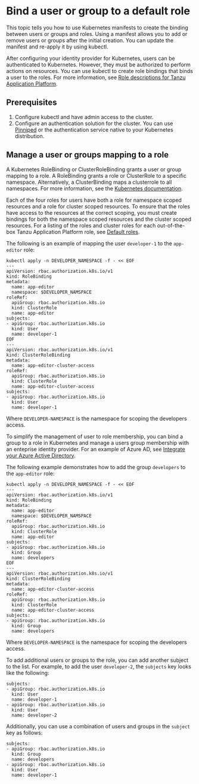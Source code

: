 # Bind a user or group to a default role

This topic tells you how to use Kubernetes manifests to create the binding between users or groups and roles. Using a manifest allows you to add or remove users or groups after the initial creation. You can update the manifest and re-apply it by using kubectl.

After configuring your identity provider for Kubernetes, users can be authenticated to Kubernetes. However, they must be authorized to perform actions on resources. You can use kubectl to create role bindings that binds a user to the roles. For more information, see [Role descriptions for Tanzu Application Platform](role-descriptions.hbs.md).

## <a id="prereqs"></a> Prerequisites

1. Configure kubectl and have admin access to the cluster.
1. Configure an authentication solution for the cluster.
You can use [Pinniped](https://pinniped.dev/) or the authentication service native to your Kubernetes distribution.

## <a id="user-group-to-role"></a> Manage a user or groups mapping to a role

A Kubernetes RoleBinding or ClusterRoleBinding grants a user or group mapping to a role. A RoleBinding grants a role or ClusterRole to a specific namespace. Alternatively, a ClusterBinding maps a clusterrole to all namespaces. For more information, see the [Kubernetes documentation](https://kubernetes.io/docs/reference/access-authn-authz/rbac/#rolebinding-and-clusterrolebinding).

Each of the four roles for users have both a role for namespace scoped resources and a role for cluster scoped resources. To ensure that the roles have access to the resources at the correct scoping, you must create bindings for both the namespace scoped resources and the cluster scoped resources. For a listing of the roles and cluster roles for each out-of-the-box Tanzu Application Platform role, see [Default roles](overview.hbs.md#default-roles).

The following is an example of mapping the user `developer-1` to the `app-editor` role:

```console
kubectl apply -n DEVELOPER_NAMESPACE -f - << EOF
---
apiVersion: rbac.authorization.k8s.io/v1
kind: RoleBinding
metadata:
  name: app-editor
  namespace: $DEVELOPER_NAMSPACE
roleRef:
  apiGroup: rbac.authorization.k8s.io
  kind: ClusterRole
  name: app-editor
subjects:
- apiGroup: rbac.authorization.k8s.io
  kind: User
  name: developer-1
EOF
---
apiVersion: rbac.authorization.k8s.io/v1
kind: ClusterRoleBinding
metadata:
  name: app-editor-cluster-access
roleRef:
  apiGroup: rbac.authorization.k8s.io
  kind: ClusterRole
  name: app-editor-cluster-access
subjects:
- apiGroup: rbac.authorization.k8s.io
  kind: User
  name: developer-1
```

Where `DEVELOPER-NAMESPACE` is the namespace for scoping the developers access.

To simplify the management of user to role membership, you can bind a group to a role in Kubernetes and manage a users group membership with an enteprise identity provider. For an example of Azure AD, see [Integrate your Azure Active Directory](azure-ad.hbs.md). 

The following example demonstrates how to add the group `developers` to the `app-editor` role:

```console
kubectl apply -n DEVELOPER_NAMESPACE -f - << EOF
---
apiVersion: rbac.authorization.k8s.io/v1
kind: RoleBinding
metadata:
  name: app-editor
  namespace: $DEVELOPER_NAMSPACE
roleRef:
  apiGroup: rbac.authorization.k8s.io
  kind: ClusterRole
  name: app-editor
subjects:
- apiGroup: rbac.authorization.k8s.io
  kind: Group
  name: developers
EOF
---
apiVersion: rbac.authorization.k8s.io/v1
kind: ClusterRoleBinding
metadata:
  name: app-editor-cluster-access
roleRef:
  apiGroup: rbac.authorization.k8s.io
  kind: ClusterRole
  name: app-editor-cluster-access
subjects:
- apiGroup: rbac.authorization.k8s.io
  kind: Group
  name: developers
```

Where `DEVELOPER-NAMESPACE` is the namespace for scoping the developers access.

To add additional users or groups to the role, you can add another subject to the list. For example, to add the user `developer-2`, the `subjects` key looks like the following:

```console
subjects:
- apiGroup: rbac.authorization.k8s.io
  kind: User
  name: developer-1
- apiGroup: rbac.authorization.k8s.io
  kind: User
  name: developer-2
```

Additionally, you can use a combination of users and groups in the `subject` key as follows:

```console
subjects:
- apiGroup: rbac.authorization.k8s.io
  kind: Group
  name: developers
- apiGroup: rbac.authorization.k8s.io
  kind: User
  name: developer-1
```
